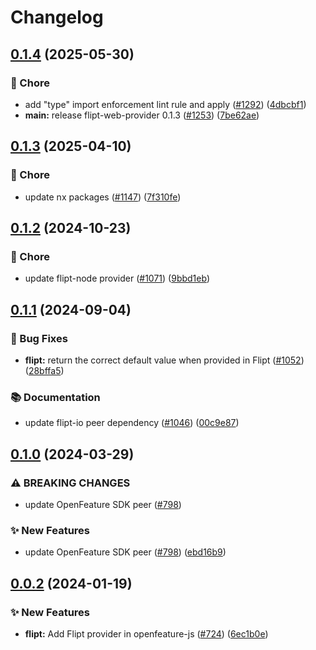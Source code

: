 # Changelog

## [0.1.4](https://github.com/open-feature/js-sdk-contrib/compare/flipt-provider-v0.1.3...flipt-provider-v0.1.4) (2025-05-30)


### 🧹 Chore

* add "type" import enforcement lint rule and apply ([#1292](https://github.com/open-feature/js-sdk-contrib/issues/1292)) ([4dbcbf1](https://github.com/open-feature/js-sdk-contrib/commit/4dbcbf18703bdb0addbef2f7b3810677433abbfd))
* **main:** release flipt-web-provider 0.1.3 ([#1253](https://github.com/open-feature/js-sdk-contrib/issues/1253)) ([7be62ae](https://github.com/open-feature/js-sdk-contrib/commit/7be62ae45f4dfbaefecc6205a28060698fdd884d))

## [0.1.3](https://github.com/open-feature/js-sdk-contrib/compare/flipt-provider-v0.1.2...flipt-provider-v0.1.3) (2025-04-10)


### 🧹 Chore

* update nx packages ([#1147](https://github.com/open-feature/js-sdk-contrib/issues/1147)) ([7f310fe](https://github.com/open-feature/js-sdk-contrib/commit/7f310fe87101b8aa793e1436e63c7602ccc202e3))

## [0.1.2](https://github.com/open-feature/js-sdk-contrib/compare/flipt-provider-v0.1.1...flipt-provider-v0.1.2) (2024-10-23)


### 🧹 Chore

* update flipt-node provider ([#1071](https://github.com/open-feature/js-sdk-contrib/issues/1071)) ([9bbd1eb](https://github.com/open-feature/js-sdk-contrib/commit/9bbd1eb3f0bdf252b157dc0d59242d17f588d6f6))

## [0.1.1](https://github.com/open-feature/js-sdk-contrib/compare/flipt-provider-v0.1.0...flipt-provider-v0.1.1) (2024-09-04)


### 🐛 Bug Fixes

* **flipt:** return the correct default value when provided in Flipt ([#1052](https://github.com/open-feature/js-sdk-contrib/issues/1052)) ([28bffa5](https://github.com/open-feature/js-sdk-contrib/commit/28bffa5f91278db0e1f4b4361d483403b626e2b9))


### 📚 Documentation

* update flipt-io peer dependency ([#1046](https://github.com/open-feature/js-sdk-contrib/issues/1046)) ([00c9e87](https://github.com/open-feature/js-sdk-contrib/commit/00c9e8739808fa9b889d890968fb1f276b99a6fe))

## [0.1.0](https://github.com/open-feature/js-sdk-contrib/compare/flipt-provider-v0.0.2...flipt-provider-v0.1.0) (2024-03-29)


### ⚠ BREAKING CHANGES

* update OpenFeature SDK peer ([#798](https://github.com/open-feature/js-sdk-contrib/issues/798))

### ✨ New Features

* update OpenFeature SDK peer ([#798](https://github.com/open-feature/js-sdk-contrib/issues/798)) ([ebd16b9](https://github.com/open-feature/js-sdk-contrib/commit/ebd16b9630bcc6b253a7061a144e8d476cd8b586))

## [0.0.2](https://github.com/open-feature/js-sdk-contrib/compare/flipt-provider-v0.0.1...flipt-provider-v0.0.2) (2024-01-19)


### ✨ New Features

* **flipt:** Add Flipt provider in openfeature-js ([#724](https://github.com/open-feature/js-sdk-contrib/issues/724)) ([6ec1b0e](https://github.com/open-feature/js-sdk-contrib/commit/6ec1b0e7c799a0c453e49ae2504a48f2b17c6aa7))
